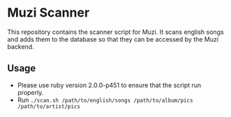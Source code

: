 # Muzi Scanner

This repository contains the scanner script for Muzi. It scans english songs and adds them to the database so that they can be accessed by the Muzi backend.

## Usage

* Please use ruby version 2.0.0-p451 to ensure that the script run properly.
* Run `./scan.sh /path/to/english/songs /path/to/album/pics /path/to/artist/pics`
